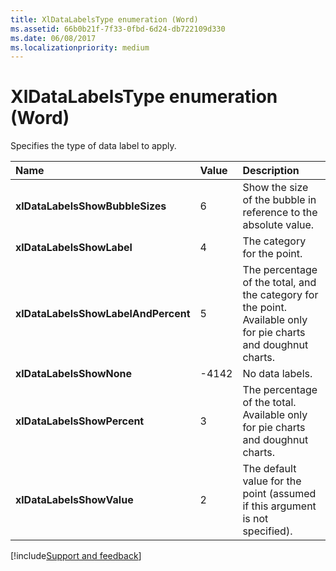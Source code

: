 ```yaml
---
title: XlDataLabelsType enumeration (Word)
ms.assetid: 66b0b21f-7f33-0fbd-6d24-db722109d330
ms.date: 06/08/2017
ms.localizationpriority: medium
---
```



# XlDataLabelsType enumeration (Word)

Specifies the type of data label to apply.



|Name|Value|Description|
|:-----|:-----|:-----|
| **xlDataLabelsShowBubbleSizes**|6|Show the size of the bubble in reference to the absolute value.|
| **xlDataLabelsShowLabel**|4|The category for the point.|
| **xlDataLabelsShowLabelAndPercent**|5|The percentage of the total, and the category for the point. Available only for pie charts and doughnut charts.|
| **xlDataLabelsShowNone**|-4142|No data labels.|
| **xlDataLabelsShowPercent**|3|The percentage of the total. Available only for pie charts and doughnut charts.|
| **xlDataLabelsShowValue**|2|The default value for the point (assumed if this argument is not specified).|

[!include[Support and feedback](~/includes/feedback-boilerplate.md)]
